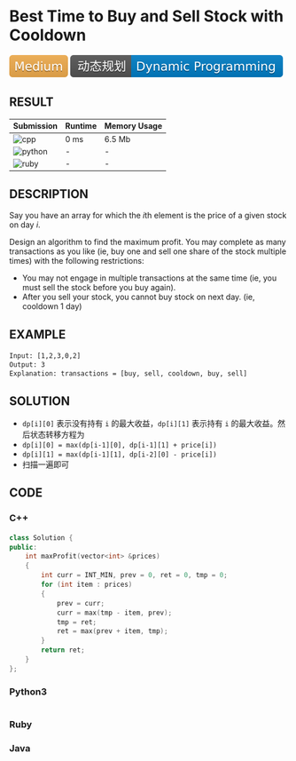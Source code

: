 # Best Time to Buy and Sell Stock with Cooldown

![Medium](../../materials/-Medium-f0ad4e.svg) ![Dynamic_Programming](../../materials/动态规划-Dynamic_Programming-007ec6.svg)

## RESULT

| Submission                                                        | Runtime | Memory Usage |
| ----------------------------------------------------------------- | ------- | ------------ |
| ![cpp](https://img.shields.io/badge/leetcode309-cpp-f34b7d.svg)   | 0 ms    | 6.5 Mb       |
| ![python](https://img.shields.io/badge/leetcode309-py-3572A5.svg) | -       | -            |
| ![ruby](https://img.shields.io/badge/leetcode309-rb-701516.svg)   | -       | -            |

## DESCRIPTION

Say you have an array for which the *i*th element is the price of a given stock on day *i*.

Design an algorithm to find the maximum profit. You may complete as many transactions as you like (ie, buy one and sell one share of the stock multiple times) with the following restrictions:

* You may not engage in multiple transactions at the same time (ie, you must sell the stock before you buy again).
* After you sell your stock, you cannot buy stock on next day. (ie, cooldown 1 day)

## EXAMPLE

```plain
Input: [1,2,3,0,2]
Output: 3 
Explanation: transactions = [buy, sell, cooldown, buy, sell]
```

## SOLUTION

* `dp[i][0]` 表示没有持有 `i` 的最大收益，`dp[i][1]` 表示持有 `i` 的最大收益。然后状态转移方程为
* `dp[i][0] = max(dp[i-1][0], dp[i-1][1] + price[i])`
* `dp[i][1] = max(dp[i-1][1], dp[i-2][0] - price[i])`
* 扫描一遍即可

## CODE

### C++

```cpp
class Solution {
public:
    int maxProfit(vector<int> &prices)
    {
        int curr = INT_MIN, prev = 0, ret = 0, tmp = 0;
        for (int item : prices)
        {
            prev = curr;
            curr = max(tmp - item, prev);
            tmp = ret;
            ret = max(prev + item, tmp);
        }
        return ret;
    }
};
```

### Python3

```python
```

### Ruby

### Java
